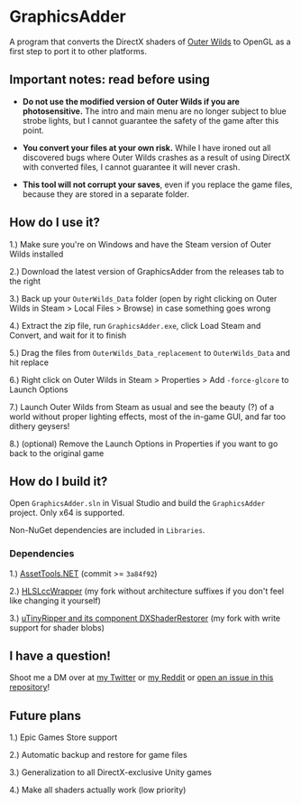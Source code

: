# GraphicsAdder

A program that converts the DirectX shaders of [Outer Wilds](https://www.mobiusdigitalgames.com/outer-wilds.html) to OpenGL as a first step to port it to other platforms.

## Important notes: read before using

- **Do not use the modified version of Outer Wilds if you are photosensitive.** The intro and main menu are no longer subject to blue strobe lights, but I cannot guarantee the safety of the game after this point.

- **You convert your files at your own risk.** While I have ironed out all discovered bugs where Outer Wilds crashes as a result of using DirectX with converted files, I cannot guarantee it will never crash.

- **This tool will not corrupt your saves**, even if you replace the game files, because they are stored in a separate folder.

## How do I use it?

1.) Make sure you're on Windows and have the Steam version of Outer Wilds installed

2.) Download the latest version of GraphicsAdder from the releases tab to the right

3.) Back up your `OuterWilds_Data` folder (open by right clicking on Outer Wilds in Steam > Local Files > Browse) in case something goes wrong

4.) Extract the zip file, run `GraphicsAdder.exe`, click Load Steam and Convert, and wait for it to finish

5.) Drag the files from `OuterWilds_Data_replacement` to `OuterWilds_Data` and hit replace

6.) Right click on Outer Wilds in Steam > Properties > Add `-force-glcore` to Launch Options

7.) Launch Outer Wilds from Steam as usual and see the beauty (?) of a world without proper lighting effects, most of the in-game GUI, and far too dithery geysers!

8.) (optional) Remove the Launch Options in Properties if you want to go back to the original game

## How do I build it?

Open `GraphicsAdder.sln` in Visual Studio and build the `GraphicsAdder` project. Only x64 is supported.

Non-NuGet dependencies are included in `Libraries`.

### Dependencies

1.) [AssetTools.NET](https://github.com/nesrak1/AssetsTools.NET) (commit >= `3a84f92`)

2.) [HLSLccWrapper](https://github.com/NoelTautges/HLSLccWrapper) (my fork without architecture suffixes if you don't feel like changing it yourself)

3.) [uTinyRipper and its component DXShaderRestorer](https://github.com/NoelTautges/UtinyRipper) (my fork with write support for shader blobs)

## I have a question!

Shoot me a DM over at [my Twitter](https://twitter.com/NoelTautges) or [my Reddit](https://www.reddit.com/message/compose/?to=u/NoelTautges) or [open an issue in this repository](https://github.com/NoelTautges/GraphicsAdder/issues/new)!

## Future plans

1.) Epic Games Store support

2.) Automatic backup and restore for game files

3.) Generalization to all DirectX-exclusive Unity games

4.) Make all shaders actually work (low priority)